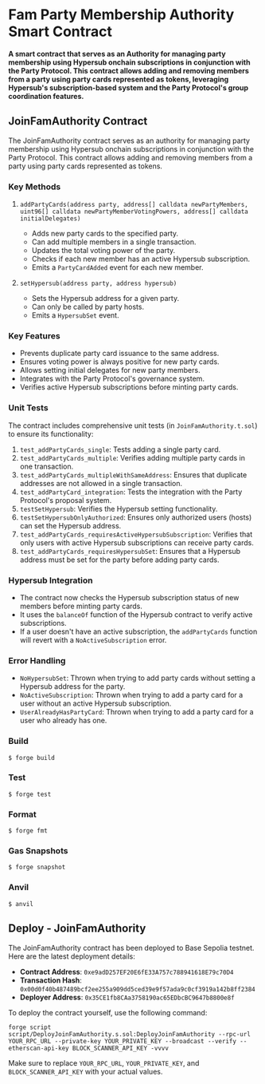 # Fam Party Membership Authority Smart Contract

**A smart contract that serves as an Authority for managing party membership using Hypersub onchain subscriptions in conjunction with the Party Protocol. This contract allows adding and removing members from a party using party cards represented as tokens, leveraging Hypersub's subscription-based system and the Party Protocol's group coordination features.**

## JoinFamAuthority Contract

The JoinFamAuthority contract serves as an authority for managing party membership using Hypersub onchain subscriptions in conjunction with the Party Protocol. This contract allows adding and removing members from a party using party cards represented as tokens.

### Key Methods

1. `addPartyCards(address party, address[] calldata newPartyMembers, uint96[] calldata newPartyMemberVotingPowers, address[] calldata initialDelegates)`

   - Adds new party cards to the specified party.
   - Can add multiple members in a single transaction.
   - Updates the total voting power of the party.
   - Checks if each new member has an active Hypersub subscription.
   - Emits a `PartyCardAdded` event for each new member.

2. `setHypersub(address party, address hypersub)`
   - Sets the Hypersub address for a given party.
   - Can only be called by party hosts.
   - Emits a `HypersubSet` event.

### Key Features

- Prevents duplicate party card issuance to the same address.
- Ensures voting power is always positive for new party cards.
- Allows setting initial delegates for new party members.
- Integrates with the Party Protocol's governance system.
- Verifies active Hypersub subscriptions before minting party cards.

### Unit Tests

The contract includes comprehensive unit tests (in `JoinFamAuthority.t.sol`) to ensure its functionality:

1. `test_addPartyCards_single`: Tests adding a single party card.
2. `test_addPartyCards_multiple`: Verifies adding multiple party cards in one transaction.
3. `test_addPartyCards_multipleWithSameAddress`: Ensures that duplicate addresses are not allowed in a single transaction.
4. `test_addPartyCard_integration`: Tests the integration with the Party Protocol's proposal system.
5. `testSetHypersub`: Verifies the Hypersub setting functionality.
6. `testSetHypersubOnlyAuthorized`: Ensures only authorized users (hosts) can set the Hypersub address.
7. `test_addPartyCards_requiresActiveHypersubSubscription`: Verifies that only users with active Hypersub subscriptions can receive party cards.
8. `test_addPartyCards_requiresHypersubSet`: Ensures that a Hypersub address must be set for the party before adding party cards.

### Hypersub Integration

- The contract now checks the Hypersub subscription status of new members before minting party cards.
- It uses the `balanceOf` function of the Hypersub contract to verify active subscriptions.
- If a user doesn't have an active subscription, the `addPartyCards` function will revert with a `NoActiveSubscription` error.

### Error Handling

- `NoHypersubSet`: Thrown when trying to add party cards without setting a Hypersub address for the party.
- `NoActiveSubscription`: Thrown when trying to add a party card for a user without an active Hypersub subscription.
- `UserAlreadyHasPartyCard`: Thrown when trying to add a party card for a user who already has one.

### Build

```shell
$ forge build
```

### Test

```shell
$ forge test
```

### Format

```shell
$ forge fmt
```

### Gas Snapshots

```shell
$ forge snapshot
```

### Anvil

```shell
$ anvil
```

## Deploy - JoinFamAuthority

The JoinFamAuthority contract has been deployed to Base Sepolia testnet. Here are the latest deployment details:

- **Contract Address**: `0xe9adD257EF20E6fE33A757c788941618E79c70D4`
- **Transaction Hash**: `0x00d0f40b487489bcf2ee255a909dd5ced39e9f57ada9c0cf3919a142b8ff2384`
- **Deployer Address**: `0x35CE1fb8CAa3758190ac65EDbcBC9647b8800e8f`

To deploy the contract yourself, use the following command:

```
forge script script/DeployJoinFamAuthority.s.sol:DeployJoinFamAuthority --rpc-url YOUR_RPC_URL --private-key YOUR_PRIVATE_KEY --broadcast --verify --etherscan-api-key BLOCK_SCANNER_API_KEY -vvvv
```

Make sure to replace `YOUR_RPC_URL`, `YOUR_PRIVATE_KEY`, and `BLOCK_SCANNER_API_KEY` with your actual values.
